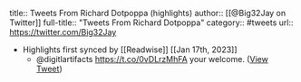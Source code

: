 title:: Tweets From Richard Dotpoppa (highlights)
author:: [[@Big32Jay on Twitter]]
full-title:: "Tweets From Richard Dotpoppa"
category:: #tweets
url:: https://twitter.com/Big32Jay

- Highlights first synced by [[Readwise]] [[Jan 17th, 2023]]
	- @digitlartifacts https://t.co/0vDLrzMhFA your welcome. ([View Tweet](https://twitter.com/Big32Jay/status/1614810173356511232))